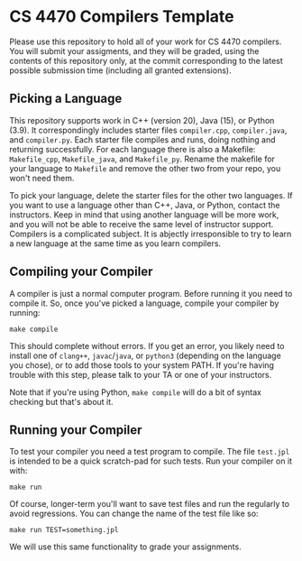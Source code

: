 CS 4470 Compilers Template
==========================

Please use this repository to hold all of your work for CS 4470
compilers. You will submit your assigments, and they will be graded,
using the contents of this repository only, at the commit
corresponding to the latest possible submission time (including
all granted extensions).

Picking a Language
------------------

This repository supports work in C++ (version 20), Java (15), or
Python (3.9). It correspondingly includes starter files
`compiler.cpp`, `compiler.java`, and `compiler.py`. Each starter file
compiles and runs, doing nothing and returning successfully. For each
language there is also a Makefile: `Makefile_cpp`, `Makefile_java`,
and `Makefile_py`. Rename the makefile for your language to `Makefile`
and remove the other two from your repo, you won't need them.

To pick your language, delete the starter files for the other two
languages. If you want to use a language other than C++, Java, or
Python, contact the instructors. Keep in mind that using another
language will be more work, and you will not be able to receive the
same level of instructor support. Compilers is a complicated subject.
It is abjectly irresponsible to try to learn a new language at the
same time as you learn compilers.

Compiling your Compiler
-----------------------

A compiler is just a normal computer program. Before running it you
need to compile it. So, once you've picked a language, compile your
compiler by running:

    make compile

This should complete without errors. If you get an error, you likely
need to install one of `clang++`, `javac`/`java`, or `python3`
(depending on the language you chose), or to add those tools to your
system PATH. If you're having trouble with this step, please talk
to your TA or one of your instructors.

Note that if you're using Python, `make compile` will do a bit of
syntax checking but that's about it.

Running your Compiler
---------------------

To test your compiler you need a test program to compile. The file
`test.jpl` is intended to be a quick scratch-pad for such tests. Run
your compiler on it with:

    make run

Of course, longer-term you'll want to save test files and run the
regularly to avoid regressions. You can change the name of the test
file like so:

    make run TEST=something.jpl

We will use this same functionality to grade your assignments.

